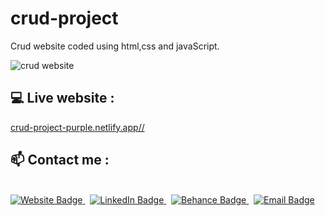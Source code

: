 # crud-project

<p> Crud website coded using html,css and javaScript. 
<p><img src="https://cdn.dribbble.com/users/7295990/screenshots/20320813/media/a2a59a5eff1004950fbef6bed0c7b5f4.png?compress=1&resize=768x576&vertical=top" alt="crud website" /></p>


## 💻 Live website :
<a href="https://crud-project-purple.netlify.app/">crud-project-purple.netlify.app//</a>

## 📫 Contact me :
<br>

<div id="badges" align="left">
  <a href="https://aliaanabil.vercel.app/">
    <img src="https://img.shields.io/badge/my website-blue?style=for-the-badge&logo=my website&logoColor=white&color=1347B4" alt="Website Badge" />
  </a>&nbsp;
  <a href="https://www.linkedin.com/in/aliaa-nabil/">
    <img src="https://img.shields.io/badge/LinkedIn-blue?style=for-the-badge&logo=linkedin&logoColor=white" alt="LinkedIn Badge"/>
  </a>&nbsp;

  <a href="https://www.behance.net/aliaanabil">
    <img src="https://img.shields.io/badge/Behance-0054F7?style=for-the-badge&logo=behance&logoColor=white" alt="Behance Badge" />
  </a>&nbsp;
  <a href="mailto:aliaa.nabil.design@gmail.com">
    <img src="https://img.shields.io/badge/Gmail-blue?style=for-the-badge&logo=gmail&logoColor=white&color=bb001b" alt="Email Badge" />
  </a>
</div>
